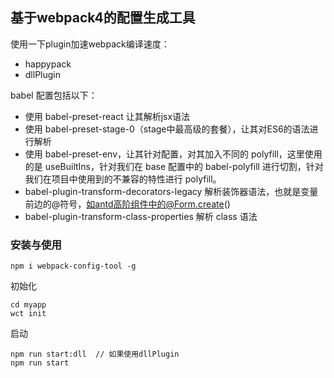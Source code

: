 ## 基于webpack4的配置生成工具

使用一下plugin加速webpack编译速度：

* happypack
* dllPlugin

babel 配置包括以下：

* 使用 babel-preset-react 让其解析jsx语法
* 使用 babel-preset-stage-0（stage中最高级的套餐），让其对ES6的语法进行解析
* 使用 babel-preset-env，让其针对配置，对其加入不同的 polyfill，这里使用的是 useBuiltIns，针对我们在 base 配置中的 babel-polyfill 进行切割，针对我们在项目中使用到的不兼容的特性进行 polyfill。
* babel-plugin-transform-decorators-legacy 解析装饰器语法，也就是变量前边的@符号，如antd高阶组件中的@Form.create()
* babel-plugin-transform-class-properties 解析 class 语法

### 安装与使用

```
npm i webpack-config-tool -g
```

初始化

```
cd myapp
wct init
```

启动

```
npm run start:dll  // 如果使用dllPlugin
npm run start
```
